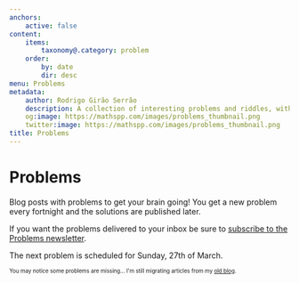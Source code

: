 ```yaml
---
anchors:
    active: false
content:
    items:
        taxonomy@.category: problem
    order:
        by: date
        dir: desc
menu: Problems
metadata:
    author: Rodrigo Girão Serrão
    description: A collection of interesting problems and riddles, with a new problem being published every fortnight.
    og:image: https://mathspp.com/images/problems_thumbnail.png
    twitter:image: https://mathspp.com/images/problems_thumbnail.png
title: Problems
---
```


# Problems

Blog posts with problems to get your brain going! You get a new problem every fortnight and the solutions are published later.

If you want the problems delivered to your inbox be sure to [subscribe to the Problems newsletter](https://mathspp.com/subscribe).

The next problem is scheduled for Sunday, 27th of March.

<sub><sup>You may notice some problems are missing... I'm still migrating articles from my [old blog](http://mathspp.blogspot.com).</sup></sub>
